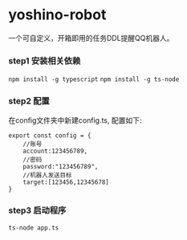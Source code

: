 # yoshino-robot
一个可自定义，开箱即用的任务DDL提醒QQ机器人。


### step1 安装相关依赖
`npm install -g typescript`
`npm install -g ts-node`
### step2 配置
在config文件夹中新建config.ts,
配置如下:
``` 
export const config = {
    //账号
    account:123456789,
    //密码
    password:"123456789",
    //机器人发送目标
    target:[123456,12345678]
}
```
### step3 启动程序
`ts-node app.ts`
